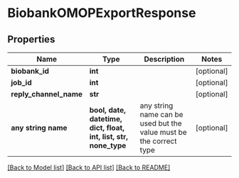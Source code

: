 # BiobankOMOPExportResponse


## Properties
Name | Type | Description | Notes
------------ | ------------- | ------------- | -------------
**biobank_id** | **int** |  | [optional] 
**job_id** | **int** |  | [optional] 
**reply_channel_name** | **str** |  | [optional] 
**any string name** | **bool, date, datetime, dict, float, int, list, str, none_type** | any string name can be used but the value must be the correct type | [optional]

[[Back to Model list]](../README.md#documentation-for-models) [[Back to API list]](../README.md#documentation-for-api-endpoints) [[Back to README]](../README.md)


